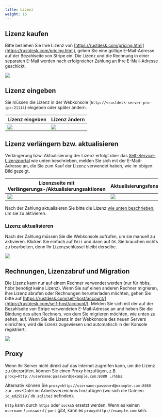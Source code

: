 ```yaml
---
title: Lizenz
weight: 15
---
```


## Lizenz kaufen

Bitte beziehen Sie Ihre Lizenz von [https://rustdesk.com/pricing.html](https://rustdesk.com/pricing.html), geben Sie eine gültige E-Mail-Adresse auf der Bezahlseite von Stripe ein. Die Lizenz und die Rechnung in einer separaten E-Mail werden nach erfolgreicher Zahlung an Ihre E-Mail-Adresse geschickt.

![](/docs/en/self-host/rustdesk-server-pro/license/images/stripe.jpg)

## Lizenz eingeben

Sie müssen die Lizenz in der Webkonsole (`http://<rustdesk-server-pro-ip>:21114`) eingeben oder später ändern.

| Lizenz eingeben | Lizenz ändern |
| --- | --- |
| ![](/docs/en/self-host/rustdesk-server-pro/license/images/set.png) | ![](/docs/en/self-host/rustdesk-server-pro/license/images/change.png) |

## Lizenz verlängern bzw. aktualisieren

Verlängerung bzw. Aktualisierung der Lizenz erfolgt über das [Self-Service-Lizenzportal](https://rustdesk.com/self-host/account/) wie unten beschrieben, melden Sie sich mit der E-Mail-Adresse an, die Sie zum Kauf der Lizenz verwendet haben, wie im obigen Bild gezeigt.

| Lizenzseite mit Verlängerungs-/Aktualisierungsaktionen | Aktualisierungsfenster |
| --- | --- |
| ![](/docs/en/self-host/rustdesk-server-pro/license/images/renew.jpg?v2) | ![](/docs/en/self-host/rustdesk-server-pro/license/images/upgrade.png) |

Nach der Zahlung aktualisieren Sie bitte die Lizenz [wie unten beschrieben](/docs/de/self-host/rustdesk-server-pro/license/#lizenz-aktualisieren), um sie zu aktivieren.

### Lizenz aktualisieren
Nach der Zahlung müssen Sie die Webkonsole aufrufen, um sie manuell zu aktivieren. Klicken Sie einfach auf `Edit` und dann auf `OK`. Sie brauchen nichts zu bearbeiten, denn Ihr Lizenzschlüssel bleibt derselbe.

![](/docs/en/self-host/rustdesk-server-pro/license/images/updatelic.jpg)

## Rechnungen, Lizenzabruf und Migration

Die Lizenz kann nur auf einem Rechner verwendet werden (nur für hbbs, hbbr benötigt keine Lizenz). Wenn Sie auf einen anderen Rechner migrieren, Ihre Lizenz abrufen oder Rechnungen herunterladen möchten, gehen Sie bitte auf [https://rustdesk.com/self-host/account/](https://rustdesk.com/self-host/account/). Melden Sie sich mit der auf der Bezahlseite von Stripe verwendeten E-Mail-Adresse an und heben Sie die Bindung des alten Rechners, von dem Sie migrieren möchten, wie unten zu sehen, auf. Wenn Sie die Lizenz in der Webkonsole des neuen Servers einrichten, wird die Lizenz zugewiesen und automatisch in der Konsole registriert.

![](/docs/en/self-host/rustdesk-server-pro/license/images/unbind.jpg)

## Proxy
Wenn Ihr Server nicht direkt auf das Internet zugreifen kann, um die Lizenz zu überprüfen, können Sie einen Proxy hinzufügen, z.B. `proxy=http://username:password@example.com:8080 ./hbbs`.

Alternativ können Sie `proxy=http://username:password@example.com:8080` zur `.env`-Datei im Arbeitsverzeichnis hinzufügen (wo sich die Dateien `id_ed25519` / `db.sqlite3` befinden).

`http` kann durch `https` oder `socks5` ersetzt werden. Wenn es keinen `username` / `password` / `port` gibt, kann es `proxy=http://example.com` sein.
